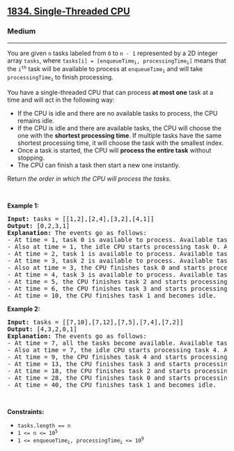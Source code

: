 <h2><a href="https://leetcode.com/problems/single-threaded-cpu/">1834. Single-Threaded CPU</a></h2><h3>Medium</h3><hr><div><p>You are given <code>n</code>​​​​​​ tasks labeled from <code>0</code> to <code>n - 1</code> represented by a 2D integer array <code>tasks</code>, where <code>tasks[i] = [enqueueTime<sub>i</sub>, processingTime<sub>i</sub>]</code> means that the <code>i<sup>​​​​​​th</sup></code>​​​​ task will be available to process at <code>enqueueTime<sub>i</sub></code> and will take <code>processingTime<sub>i</sub></code><sub> </sub>to finish processing.</p>

<p>You have a single-threaded CPU that can process <strong>at most one</strong> task at a time and will act in the following way:</p>

<ul>
	<li>If the CPU is idle and there are no available tasks to process, the CPU remains idle.</li>
	<li>If the CPU is idle and there are available tasks, the CPU will choose the one with the <strong>shortest processing time</strong>. If multiple tasks have the same shortest processing time, it will choose the task with the smallest index.</li>
	<li>Once a task is started, the CPU will <strong>process the entire task</strong> without stopping.</li>
	<li>The CPU can finish a task then start a new one instantly.</li>
</ul>

<p>Return <em>the order in which the CPU will process the tasks.</em></p>

<p>&nbsp;</p>
<p><strong class="example">Example 1:</strong></p>

<pre><strong>Input:</strong> tasks = [[1,2],[2,4],[3,2],[4,1]]
<strong>Output:</strong> [0,2,3,1]
<strong>Explanation: </strong>The events go as follows: 
- At time = 1, task 0 is available to process. Available tasks = {0}.
- Also at time = 1, the idle CPU starts processing task 0. Available tasks = {}.
- At time = 2, task 1 is available to process. Available tasks = {1}.
- At time = 3, task 2 is available to process. Available tasks = {1, 2}.
- Also at time = 3, the CPU finishes task 0 and starts processing task 2 as it is the shortest. Available tasks = {1}.
- At time = 4, task 3 is available to process. Available tasks = {1, 3}.
- At time = 5, the CPU finishes task 2 and starts processing task 3 as it is the shortest. Available tasks = {1}.
- At time = 6, the CPU finishes task 3 and starts processing task 1. Available tasks = {}.
- At time = 10, the CPU finishes task 1 and becomes idle.
</pre>

<p><strong class="example">Example 2:</strong></p>

<pre><strong>Input:</strong> tasks = [[7,10],[7,12],[7,5],[7,4],[7,2]]
<strong>Output:</strong> [4,3,2,0,1]
<strong>Explanation</strong><strong>: </strong>The events go as follows:
- At time = 7, all the tasks become available. Available tasks = {0,1,2,3,4}.
- Also at time = 7, the idle CPU starts processing task 4. Available tasks = {0,1,2,3}.
- At time = 9, the CPU finishes task 4 and starts processing task 3. Available tasks = {0,1,2}.
- At time = 13, the CPU finishes task 3 and starts processing task 2. Available tasks = {0,1}.
- At time = 18, the CPU finishes task 2 and starts processing task 0. Available tasks = {1}.
- At time = 28, the CPU finishes task 0 and starts processing task 1. Available tasks = {}.
- At time = 40, the CPU finishes task 1 and becomes idle.
</pre>

<p>&nbsp;</p>
<p><strong>Constraints:</strong></p>

<ul>
	<li><code>tasks.length == n</code></li>
	<li><code>1 &lt;= n &lt;= 10<sup>5</sup></code></li>
	<li><code>1 &lt;= enqueueTime<sub>i</sub>, processingTime<sub>i</sub> &lt;= 10<sup>9</sup></code></li>
</ul>
</div>